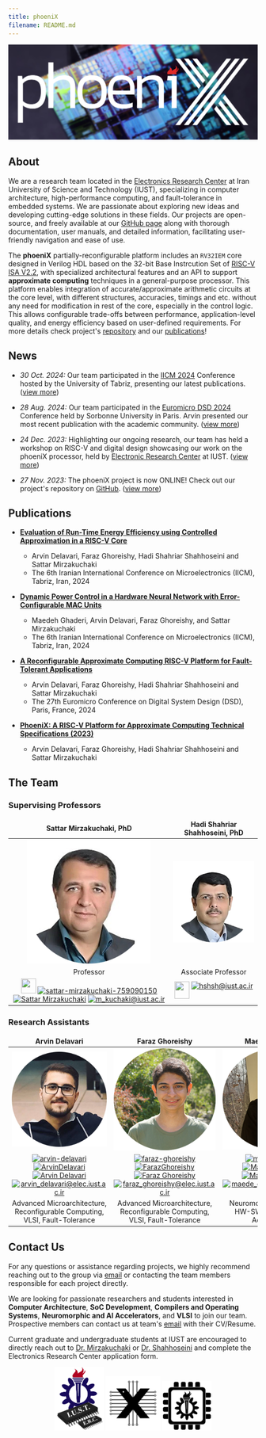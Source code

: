 ```yaml
---
title: phoeniX
filename: README.md
--- 
```


![phoeniX_logo](/assets/logos/phoenix_logotype_page.png)

## About

We are a research team located in the [Electronics Research Center](https://erc.iust.ac.ir/index.php?sid=45&slc_lang=fa) at Iran University of Science and Technology (IUST), specializing in computer architecture, high-performance computing, and fault-tolerance in embedded systems. We are passionate about exploring new ideas and developing cutting-edge solutions in these fields. Our projects are open-source, and freely available at our [GitHub page](https://github.com/phoeniX-Digital-Design) along with thorough documentation, user manuals, and detailed information, facilitating user-friendly navigation and ease of use.
 
The **phoeniX** partially-reconfigurable platform includes an `RV32IEM` core designed in Verilog HDL based on the 32-bit Base Instrcution Set of [RISC-V ISA V2.2](http://riscv.org/), with specialized architectural features and an API to support **approximate computing** techniques in a general-purpose processor. This platform enables integration of accurate/approximate arithmetic circuits at the core level, with different structures, accuracies, timings and etc. without any need for modification in rest of the core, especially in the control logic. This allows configurable trade-offs between performance, application-level quality, and energy efficiency based on user-defined requirements. For more details check project's [repository]() and our [publications](#publications)!

## News

- *30 Oct. 2024:* Our team participated in the [IICM 2024](https://iicm-conf.ir/2024) Conference hosted by the University of Tabriz, presenting our latest publications. ([view more](/news/NEWS.md))

- *28 Aug. 2024:* Our team participated in the [Euromicro DSD 2024](https://dsd-seaa.com/dsd2024/) Conference held by Sorbonne University in Paris. Arvin presented our most recent publication with the academic community. ([view more](/news/NEWS.md))

- *24 Dec. 2023:* Highlighting our ongoing research, our team has held a workshop on RISC-V and digital design showcasing our work on the phoeniX processor, held by [Electronic Research Center](https://erc.iust.ac.ir/index.php?sid=45&slc_lang=fa) at IUST. ([view more](/news/NEWS.md))

- *27 Nov. 2023:* The phoeniX project is now ONLINE! Check out our project's repository on [GitHub](https://github.com/phoeniX-Digital-Design/phoeniX). ([view more](/news/NEWS.md))

## Publications

- [**Evaluation of Run-Time Energy Efficiency using Controlled Approximation in a RISC-V Core**](https://arxiv.org/abs/2410.07027)
    - Arvin Delavari, Faraz Ghoreishy, Hadi Shahriar Shahhoseini and Sattar Mirzakuchaki
    - The 6th Iranian International Conference on Microelectronics (IICM), Tabriz, Iran, 2024

- [**Dynamic Power Control in a Hardware Neural Network with Error-Configurable MAC Units**](https://arxiv.org/abs/2410.10545)
    - Maedeh Ghaderi, Arvin Delavari, Faraz Ghoreishy, and Sattar Mirzakuchaki
    - The 6th Iranian International Conference on Microelectronics (IICM), Tabriz, Iran, 2024

- [**A Reconfigurable Approximate Computing RISC-V Platform for Fault-Tolerant Applications**](https://ieeexplore.ieee.org/abstract/document/10741850/)
    - Arvin Delavari, Faraz Ghoreishy, Hadi Shahriar Shahhoseini and Sattar Mirzakuchaki
    - The 27th Euromicro Conference on Digital System Design (DSD), Paris, France, 2024

- [**PhoeniX: A RISC-V Platform for Approximate Computing Technical Specifications (2023)**](http://www.iust.ac.ir/content/76158/phoeniX-POINTS--A-RISC-V-Platform-for-Approximate-Computing)
    - Arvin Delavari, Faraz Ghoreishy, Hadi Shahriar Shahhoseini and Sattar Mirzakuchaki

## The Team

### Supervising Professors

<style>
td, th {
   border: none!important;
}
</style>

| Sattar Mirzakuchaki, PhD | Hadi Shahriar Shahhoseini, PhD |
|:------------------------:|:------------------------------:|
|![SM](/assets/team/SM.png)|![HS](/assets/team/HS.png)                         |
|Professor                   |Associate Professor             |
| <a href="https://www.iust.ac.ir/content/45062/Dr.-Mirzakuchaki" target="blank"><img align="" src="https://upload.wikimedia.org/wikipedia/commons/8/82/Noun_Project_website_icon_3077870.svg" alt="" height="30" width="30" /></a> <a href="https://linkedin.com/in/sattar-mirzakuchaki-759090150" target="blank"><img align="" src="https://upload.wikimedia.org/wikipedia/commons/8/81/LinkedIn_icon.svg" alt="sattar-mirzakuchaki-759090150" height="30" width="40" /></a> <a href="https://scholar.google.com/citations?user=OCyrN-YAAAAJ&hl=en" target="blank"><img align="" src="https://upload.wikimedia.org/wikipedia/commons/c/c7/Google_Scholar_logo.svg" alt="Sattar Mirzakuchaki" height="32" width="40" /></a> <a href="mailto:m_kuchaki@iust.ac.ir" target="blank"><img align="top" src="https://upload.wikimedia.org/wikipedia/commons/d/d9/2674096_object_email_web_essential_icon.svg" alt="m_kuchaki@iust.ac.ir" height="35" width="35" /></a> | <a href="https://www.iust.ac.ir/content/45064/Dr.-Shahhoseini" target="blank"><img align="" src="https://upload.wikimedia.org/wikipedia/commons/8/82/Noun_Project_website_icon_3077870.svg" alt="" height="35" width="30" /></a> <a href="mailto:hshsh@iust.ac.ir" target="blank"><img align="top" src="https://upload.wikimedia.org/wikipedia/commons/d/d9/2674096_object_email_web_essential_icon.svg" alt="hshsh@iust.ac.ir" height="35" width="35" /></a>| 

### Research Assistants

| Arvin Delavari    | Faraz Ghoreishy  |Maedeh Ghaderi    |
|:-----------------:|:----------------:|:----------------:|
|![Arvin](/assets/team/Arvin.png)         |![Faraz](/assets/team/Faraz.png)        |![Maedeh](/assets/team/Maedeh.png)       |
| <a href="https://linkedin.com/in/arvin-delavari" target="blank"><img align="" src="https://upload.wikimedia.org/wikipedia/commons/8/81/LinkedIn_icon.svg" alt="arvin-delavari" height="30" width="40" /></a> <a href="https://github.com/ArvinDelavari" target="blank"><img align="" src="https://upload.wikimedia.org/wikipedia/commons/c/c2/GitHub_Invertocat_Logo.svg" alt="ArvinDelavari" height="32" width="40" /></a> <a href="https://scholar.google.com/citations?user=vxLkCEgAAAAJ&hl=en" target="blank"><img align="" src="https://upload.wikimedia.org/wikipedia/commons/c/c7/Google_Scholar_logo.svg" alt="Arvin Delavari" height="32" width="40" /></a> <a href="mailto:arvin_delavari@elec.iust.ac.ir" target="blank"><img align="top" src="https://upload.wikimedia.org/wikipedia/commons/d/d9/2674096_object_email_web_essential_icon.svg" alt="arvin_delavari@elec.iust.ac.ir" height="35" width="35" /></a> | <a href="https://linkedin.com/in/faraz-ghoreishy" target="blank"><img align="" src="https://upload.wikimedia.org/wikipedia/commons/8/81/LinkedIn_icon.svg" alt="faraz-ghoreishy" height="30" width="40" /></a> <a href="https://github.com/FarazGhoreishy" target="blank"><img align="" src="https://upload.wikimedia.org/wikipedia/commons/c/c2/GitHub_Invertocat_Logo.svg" alt="FarazGhoreishy" height="32" width="40" /></a> <a href="https://scholar.google.com/citations?user=DeSjsXYAAAAJ&hl=en" target="blank"><img align="" src="https://upload.wikimedia.org/wikipedia/commons/c/c7/Google_Scholar_logo.svg" alt="Faraz Ghoreishy" height="32" width="40" /></a> <a href="mailto:faraz_ghoreishy@elec.iust.ac.ir" target="blank"><img align="top" src="https://upload.wikimedia.org/wikipedia/commons/d/d9/2674096_object_email_web_essential_icon.svg" alt="faraz_ghoreishy@elec.iust.ac.ir" height="35" width="35" /></a> | <a href="https://linkedin.com/in/maedeghaderi" target="blank"><img align="" src="https://upload.wikimedia.org/wikipedia/commons/8/81/LinkedIn_icon.svg" alt="maedeghaderi" height="30" width="40" /></a> <a href="https://github.com/MaedehGhaderi" target="blank"><img align="" src="https://upload.wikimedia.org/wikipedia/commons/c/c2/GitHub_Invertocat_Logo.svg" alt="MaedehGhaderi" height="32" width="40" /></a> <a href="https://scholar.google.com/citations?user=G0IeFRIAAAAJ&hl=en" target="blank"><img align="" src="https://upload.wikimedia.org/wikipedia/commons/c/c7/Google_Scholar_logo.svg" alt="Maedeh Ghaderi" height="32" width="40" /></a> <a href="mailto:maede_ghaderi@elec.iust.ac.ir" target="blank"><img align="top" src="https://upload.wikimedia.org/wikipedia/commons/d/d9/2674096_object_email_web_essential_icon.svg" alt="maede_ghaderi@elec.iust.ac.ir" height="35" width="35" /></a> |
| Advanced Microarchitecture, Reconfigurable Computing, VLSI, Fault-Tolerance | Advanced Microarchitecture, Reconfigurable Computing, VLSI, Fault-Tolerance  | Neuromorphic Computing, HW-SW Co-Design, AI Accelerators |


## Contact Us

For any questions or assistance regarding projects, we highly recommend reaching out to the group via [email](mailto:phoenix.digital.electronics@gmail.com) or contacting the team members responsible for each project directly.

We are looking for passionate researchers and students interested in **Computer Architecture**, **SoC Development**, **Compilers and Operating Systems**, **Neuromorphic and AI Accelerators**, and **VLSI** to join our team. Prospective members can contact us at team's [email](mailto:phoenix.digital.electronics@gmail.com) with their CV/Resume.

Current graduate and undergraduate students at IUST are encouraged to directly reach out to [Dr. Mirzakuchaki](mailto:m_kuchaki@iust.ac.ir) or [Dr. Shahhoseini](mailto:shahhoseini@iust.ac.ir) and complete the Electronics Research Center application form.

<p align="center" >
<img src="./assets/social/ERC.png"  alt="ERC" width="100"/>
<img src="./assets/logos/phoenix_logo.png" alt="phoeniX" width="110"/> 
<img src="./assets/social/CompOrg_wb_transparent_light.png"  alt="ERC" width="100"/>
</p>